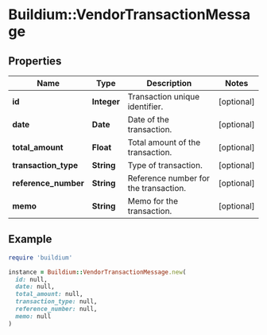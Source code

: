# Buildium::VendorTransactionMessage

## Properties

| Name | Type | Description | Notes |
| ---- | ---- | ----------- | ----- |
| **id** | **Integer** | Transaction unique identifier. | [optional] |
| **date** | **Date** | Date of the transaction. | [optional] |
| **total_amount** | **Float** | Total amount of the transaction. | [optional] |
| **transaction_type** | **String** | Type of transaction. | [optional] |
| **reference_number** | **String** | Reference number for the transaction. | [optional] |
| **memo** | **String** | Memo for the transaction. | [optional] |

## Example

```ruby
require 'buildium'

instance = Buildium::VendorTransactionMessage.new(
  id: null,
  date: null,
  total_amount: null,
  transaction_type: null,
  reference_number: null,
  memo: null
)
```


